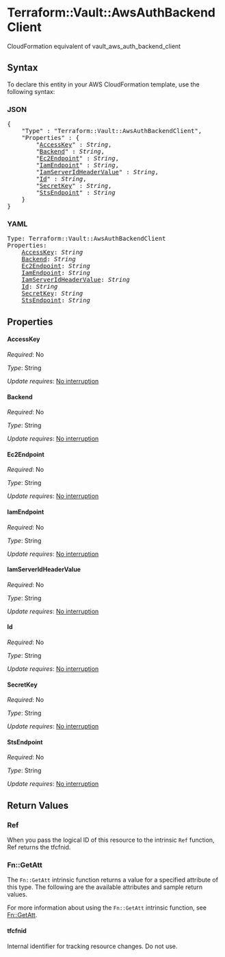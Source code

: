 # Terraform::Vault::AwsAuthBackendClient

CloudFormation equivalent of vault_aws_auth_backend_client

## Syntax

To declare this entity in your AWS CloudFormation template, use the following syntax:

### JSON

<pre>
{
    "Type" : "Terraform::Vault::AwsAuthBackendClient",
    "Properties" : {
        "<a href="#accesskey" title="AccessKey">AccessKey</a>" : <i>String</i>,
        "<a href="#backend" title="Backend">Backend</a>" : <i>String</i>,
        "<a href="#ec2endpoint" title="Ec2Endpoint">Ec2Endpoint</a>" : <i>String</i>,
        "<a href="#iamendpoint" title="IamEndpoint">IamEndpoint</a>" : <i>String</i>,
        "<a href="#iamserveridheadervalue" title="IamServerIdHeaderValue">IamServerIdHeaderValue</a>" : <i>String</i>,
        "<a href="#id" title="Id">Id</a>" : <i>String</i>,
        "<a href="#secretkey" title="SecretKey">SecretKey</a>" : <i>String</i>,
        "<a href="#stsendpoint" title="StsEndpoint">StsEndpoint</a>" : <i>String</i>
    }
}
</pre>

### YAML

<pre>
Type: Terraform::Vault::AwsAuthBackendClient
Properties:
    <a href="#accesskey" title="AccessKey">AccessKey</a>: <i>String</i>
    <a href="#backend" title="Backend">Backend</a>: <i>String</i>
    <a href="#ec2endpoint" title="Ec2Endpoint">Ec2Endpoint</a>: <i>String</i>
    <a href="#iamendpoint" title="IamEndpoint">IamEndpoint</a>: <i>String</i>
    <a href="#iamserveridheadervalue" title="IamServerIdHeaderValue">IamServerIdHeaderValue</a>: <i>String</i>
    <a href="#id" title="Id">Id</a>: <i>String</i>
    <a href="#secretkey" title="SecretKey">SecretKey</a>: <i>String</i>
    <a href="#stsendpoint" title="StsEndpoint">StsEndpoint</a>: <i>String</i>
</pre>

## Properties

#### AccessKey

_Required_: No

_Type_: String

_Update requires_: [No interruption](https://docs.aws.amazon.com/AWSCloudFormation/latest/UserGuide/using-cfn-updating-stacks-update-behaviors.html#update-no-interrupt)

#### Backend

_Required_: No

_Type_: String

_Update requires_: [No interruption](https://docs.aws.amazon.com/AWSCloudFormation/latest/UserGuide/using-cfn-updating-stacks-update-behaviors.html#update-no-interrupt)

#### Ec2Endpoint

_Required_: No

_Type_: String

_Update requires_: [No interruption](https://docs.aws.amazon.com/AWSCloudFormation/latest/UserGuide/using-cfn-updating-stacks-update-behaviors.html#update-no-interrupt)

#### IamEndpoint

_Required_: No

_Type_: String

_Update requires_: [No interruption](https://docs.aws.amazon.com/AWSCloudFormation/latest/UserGuide/using-cfn-updating-stacks-update-behaviors.html#update-no-interrupt)

#### IamServerIdHeaderValue

_Required_: No

_Type_: String

_Update requires_: [No interruption](https://docs.aws.amazon.com/AWSCloudFormation/latest/UserGuide/using-cfn-updating-stacks-update-behaviors.html#update-no-interrupt)

#### Id

_Required_: No

_Type_: String

_Update requires_: [No interruption](https://docs.aws.amazon.com/AWSCloudFormation/latest/UserGuide/using-cfn-updating-stacks-update-behaviors.html#update-no-interrupt)

#### SecretKey

_Required_: No

_Type_: String

_Update requires_: [No interruption](https://docs.aws.amazon.com/AWSCloudFormation/latest/UserGuide/using-cfn-updating-stacks-update-behaviors.html#update-no-interrupt)

#### StsEndpoint

_Required_: No

_Type_: String

_Update requires_: [No interruption](https://docs.aws.amazon.com/AWSCloudFormation/latest/UserGuide/using-cfn-updating-stacks-update-behaviors.html#update-no-interrupt)

## Return Values

### Ref

When you pass the logical ID of this resource to the intrinsic `Ref` function, Ref returns the tfcfnid.

### Fn::GetAtt

The `Fn::GetAtt` intrinsic function returns a value for a specified attribute of this type. The following are the available attributes and sample return values.

For more information about using the `Fn::GetAtt` intrinsic function, see [Fn::GetAtt](https://docs.aws.amazon.com/AWSCloudFormation/latest/UserGuide/intrinsic-function-reference-getatt.html).

#### tfcfnid

Internal identifier for tracking resource changes. Do not use.

